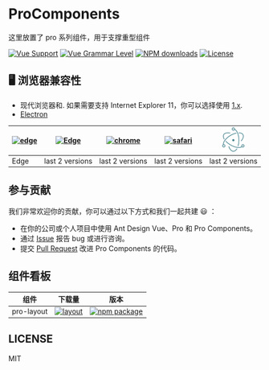 # ProComponents

这里放置了 pro 系列组件，用于支撑重型组件

<div class="tip">

[![Vue Support](https://img.shields.io/badge/support-Vue3-green?style=flat)](https://github.com/vueComponent/pro-components/blob/next/package.json)
[![Vue Grammar Level](https://img.shields.io/badge/full-Composition%20API-blue?style=flat)](https://v3.vuejs.org/guide/composition-api-introduction.html)
[![NPM downloads](http://img.shields.io/npm/dm/@ant-design-vue/pro-layout.svg?style=flat)](https://npmjs.org/package/@ant-design-vue/pro-layout)
[![License](https://img.shields.io/github/license/vueComponent/pro-layout)](https://github.com/vueComponent/pro-components/blob/next/LICENSE)

</div>

## 🖥 浏览器兼容性

- 现代浏览器和. 如果需要支持 Internet Explorer 11，你可以选择使用 [1.x](https://www.npmjs.com/package/@ant-design-vue/pro-layout/v/1.0.11).
- [Electron](https://www.electronjs.org/)

| [![edge](https://raw.githubusercontent.com/alrra/browser-logos/master/src/edge/edge_48x48.png)](http://godban.github.io/browsers-support-badges/) | [![Edge](https://raw.githubusercontent.com/alrra/browser-logos/master/src/firefox/firefox_48x48.png)](http://godban.github.io/browsers-support-badges/) | [![chrome](https://raw.githubusercontent.com/alrra/browser-logos/master/src/chrome/chrome_48x48.png)](http://godban.github.io/browsers-support-badges/) | [![safari](https://raw.githubusercontent.com/alrra/browser-logos/master/src/safari/safari_48x48.png)](http://godban.github.io/browsers-support-badges/) | [![electron_48x48](https://raw.githubusercontent.com/alrra/browser-logos/master/src/electron/electron_48x48.png)](http://godban.github.io/browsers-support-badges/) |
| ------------------------------------------------------------------------------------------------------------------------------------------------- | ------------------------------------------------------------------------------------------------------------------------------------------------------- | ------------------------------------------------------------------------------------------------------------------------------------------------------- | ------------------------------------------------------------------------------------------------------------------------------------------------------- | ------------------------------------------------------------------------------------------------------------------------------------------------------------------- |
| Edge                                                                                                                                              | last 2 versions                                                                                                                                         | last 2 versions                                                                                                                                         | last 2 versions                                                                                                                                         | last 2 versions                                                                                                                                                     |

## 参与贡献

我们非常欢迎你的贡献，你可以通过以下方式和我们一起共建 😃 ：

- 在你的公司或个人项目中使用 Ant Design Vue、Pro 和 Pro Components。
- 通过 [Issue](https://github.com/vueComponent/pro-components/issues) 报告 bug 或进行咨询。
- 提交 [Pull Request](https://github.com/vueComponent/pro-components/pulls) 改进 Pro Components 的代码。

## 组件看板

| 组件       | 下载量                                                                                                                              | 版本                                                                                                                                                                        |
| ---------- | ----------------------------------------------------------------------------------------------------------------------------------- | --------------------------------------------------------------------------------------------------------------------------------------------------------------------------- |
| pro-layout | [![layout](https://img.shields.io/npm/dw/@ant-design-vue/pro-layout.svg)](https://www.npmjs.com/package/@ant-design-vue/pro-layout) | [![npm package](https://img.shields.io/npm/v/@ant-design-vue/pro-layout.svg?style=flat-square?style=flat-square)](https://www.npmjs.com/package/@ant-design-vue/pro-layout) |

## LICENSE

MIT
